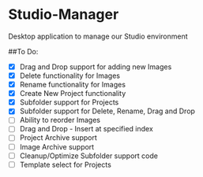 Studio-Manager
==============

Desktop application to manage our Studio environment

##To Do:
- [x] Drag and Drop support for adding new Images
- [x] Delete functionality for Images
- [x] Rename functionality for Images
- [x] Create New Project functionality
- [x] Subfolder support for Projects
- [x] Subfolder support for Delete, Rename, Drag and Drop
- [ ] Ability to reorder Images
- [ ] Drag and Drop - Insert at specified index
- [ ] Project Archive support
- [ ] Image Archive support
- [ ] Cleanup/Optimize Subfolder support code
- [ ] Template select for Projects
